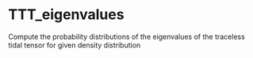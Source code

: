 # TTT_eigenvalues
Compute the probability distributions of the eigenvalues of the traceless tidal tensor for given density distribution
